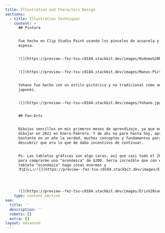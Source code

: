 ```yaml
---
title: Illustration and Characters Design
sections:
  - title: Illustration Techniques
    content: >
      ## Pintura


      Fue hecho en Clip Studio Paint usando los pinceles de acuarela y pintura
      espesa.


      ![](https://preview--fez-tsu-c0184.stackbit.dev/images/Kodomo%20Ni%C3%B1a%20Hand.jpg)


      ![](https://preview--fez-tsu-c0184.stackbit.dev/images/Manos-Picture-Darktone.jpg)


      Yohane fue hecho con un estilo pictórico y no tradicional como anime
      japonés.


      ![](https://preview--fez-tsu-c0184.stackbit.dev/images/Yohane.jpg)


      ## Fan-Arts


      Dibujos sencillos en mis primeros meses de aprendizaje, ya que empecé a
      dibujar en 2021 en Enero-Febrero. Y de ahi no pare hasta hoy, aprendí
      bastante en un año la verdad, muchos conceptos y fundamentos para
      descubrir que era lo que me daba incentivos de continuar.


      Ps: Las tabletas gráficas son algo caras, así que casi todo el 2020 ahorre
      para comprarme una "económica" de $200. Sería increíble que con esa
      tableta "económica" haga cosas enormes y
      すばらしい![](https://preview--fez-tsu-c0184.stackbit.dev/images/Eris%20sama%20kawai%20angry.jpg)




      ![](https://preview--fez-tsu-c0184.stackbit.dev/images/Eris%20sama%20Recort.jpg)
    type: content_section
seo:
  title: ''
  description: ''
  robots: []
  extra: []
layout: advanced
---
```

